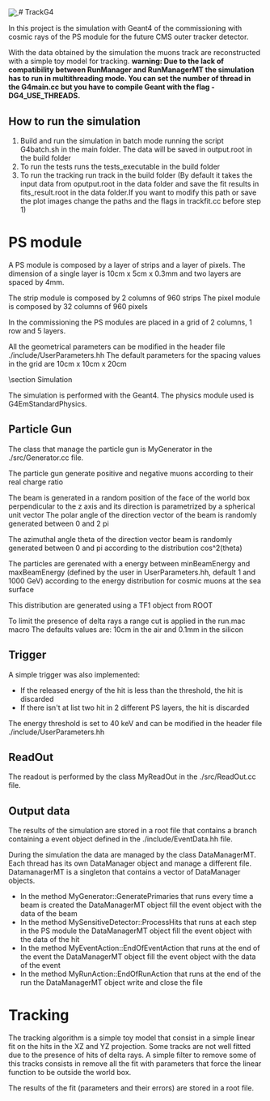 <a href="https://pviscone.github.io/TrackG4/">
  <img align="center" src="https://github.com/pviscone/TrackG4/actions/workflows/docs.yml/badge.svg" />
</a>
# TrackG4

In this project is the simulation with Geant4 of the commissioning with cosmic rays of the PS module for the future CMS outer tracker detector.

  With the data obtained by the simulation the muons track are reconstructed with a simple toy model for tracking.
**warning: Due to the lack of compatibility between RunManager and RunManagerMT the simulation has to run in multithreading mode.
You can set the number of thread in the G4main.cc but you have to compile Geant with the flag -DG4_USE_THREADS.**

## How to run the simulation
1. Build and run the simulation in batch mode running the script G4batch.sh in the main folder. 
The data will be saved in output.root in the build folder
2. To run the tests runs the tests_executable in the build folder
3. To run the tracking run track in the build folder
   (By default it takes the input data from oputput.root in the data folder and save the fit results in fits_result.root in the data folder.If you want to modify this path or save the plot images change the paths and the flags in trackfit.cc before step 1)


# PS module
  A PS module is composed by a layer of strips and a layer of pixels.
  The dimension of a single layer is 10cm x 5cm x 0.3mm and two layers are spaced by 4mm.

  The strip module is composed by 2 columns of 960 strips
  The pixel module is composed by 32 columns of 960 pixels

  In the commissioning the PS modules are placed in a grid of 2 columns, 1 row and 5 layers.

  All the geometrical parameters can be modified in the header file ./include/UserParameters.hh
  The default parameters for the spacing values in the grid are 10cm x 10cm x 20cm

  \section Simulation

  The simulation is performed with the Geant4.
  The physics module used is G4EmStandardPhysics.

  ## Particle Gun
  The class that manage the particle gun is MyGenerator in the ./src/Generator.cc file.

  The particle gun generate positive and negative muons according to their real charge ratio

  The beam is generated in a random position of the face of the world box perpendicular
  to the z axis and its direction is parametrized by a spherical unit vector
  The polar angle of the direction vector of the beam is randomly generated between 0 and 2 pi

  The azimuthal angle theta of the direction vector beam is randomly generated between 0 and pi
  according to the distribution cos^2(theta)


  The particles are gerenated with a energy between minBeamEnergy and maxBeamEnergy
  (defined by the user in UserParameters.hh, default 1 and 1000 GeV)
  according to the energy distribution for cosmic muons at the sea surface

  This distribution are generated using a TF1 object from ROOT

  To limit the presence of delta rays a range cut is applied in the run.mac macro
  The defaults values are: 10cm in the air and 0.1mm in the silicon

  ## Trigger

  A simple trigger was also implemented:
  - If the released energy of the hit is less than the threshold, the hit is discarded
  - If there isn't at list two hit in 2 different PS layers, the hit is discarded

  The energy threshold is set to 40 keV and can be modified in the header file ./include/UserParameters.hh

  ## ReadOut
  The readout is performed by the class MyReadOut in the ./src/ReadOut.cc file.

  ## Output data
  The results of the simulation are stored in a root file that contains a branch containing a event object defined in the ./include/EventData.hh file.

  During the simulation the data are managed by the class DataManagerMT. Each thread has its own DataManager object and manage a different file.
  DatamanagerMT is a singleton that contains a vector of DataManager objects.

  - In the method MyGenerator::GeneratePrimaries that runs every time a beam is created the DataManagerMT object fill the event object with
  the data of the beam
  - In the method MySensitiveDetector::ProcessHits that runs at each step in the PS module the DataManagerMT object fill the event object with the data of the hit
  - In the method MyEventAction::EndOfEventAction that runs at the end of the event the DataManagerMT object fill the event object with the data of the event
  - In the method MyRunAction::EndOfRunAction that runs at the end of the run the DataManagerMT object write and close the file

 # Tracking
 The tracking algorithm is a simple toy model that consist in a simple linear fit on the hits in the XZ and YZ projection.
 Some tracks are not well fitted due to the presence of hits of delta rays. A simple filter to remove some of this tracks consists in
  remove all the fit with parameters that force the linear function to be outside the world box.

  The results of the fit (parameters and their errors) are stored in a root file.
